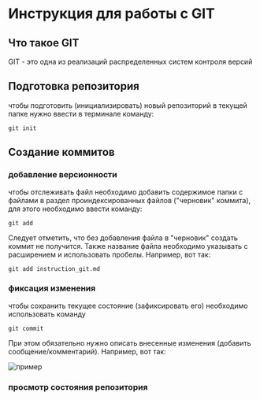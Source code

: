 # **Инструкция для работы с GIT**

## Что такое GIT

GIT - это одна из реализаций распределенных систем контроля версий

## Подготовка репозитория

чтобы подготовить (инициализировать) новый репозиторий в текущей папке нужно ввести в терминале команду:

    git init

## Создание коммитов

### добавление версионности

чтобы отслеживать файл необходимо добавить содержимое папки с файлами в раздел проиндексированных файлов ("черновик" коммита), для этого необходимо ввести команду:

    git add

Следует отметить, что без добавления файла в "черновик" создать коммит не получится.
Также название файла необходимо указывать 
с расширением и использовать пробелы.
Например, вот так:

    git add instruction_git.md

### фиксация изменения

 чтобы сохранить текущее состояние (зафиксировать его) необходимо использовать команду

    git commit

При этом обязательно нужно описать внесенные изменения (добавить сообщение/комментарий). 
Например, вот так:

 ![пример](gitcommit.jpg)

### просмотр состояния репозитория
